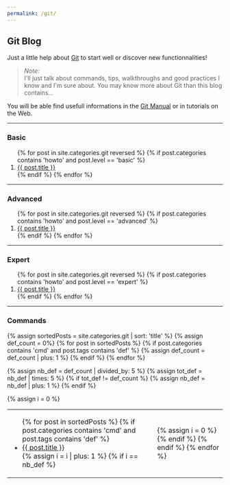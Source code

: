 ```yaml
---
permalink: /git/
---
```


## Git Blog

Just a little help about [Git](https://git-scm.com/) to start well or discover new functionnalities!
  
> *Note:*  
> I'll just talk about commands, tips, walkthroughs and good practices I know and I'm sure about. You may know more about Git than this blog contains...

  
You will be able find usefull informations in the [Git Manual](https://www.kernel.org/pub/software/scm/git/docs/) or in tutorials on the Web.

--------------------------------
### Basic

<ol>
  {% for post in site.categories.git reversed %}
    {% if post.categories contains 'howto' and post.level == 'basic' %}
      <li><a href="{{ post.url }}">{{ post.title }}</a></li>
    {% endif %}
  {% endfor %}
</ol>

--------------------------------
### Advanced

<ol>
  {% for post in site.categories.git reversed %}
    {% if post.categories contains 'howto' and post.level == 'advanced' %}
      <li><a href="{{ post.url }}">{{ post.title }}</a></li>
    {% endif %}
  {% endfor %}
</ol>

--------------------------------
### Expert

<ol>
  {% for post in site.categories.git reversed %}
    {% if post.categories contains 'howto' and post.level == 'expert' %}
      <li><a href="{{ post.url }}">{{ post.title }}</a></li>
    {% endif %}
  {% endfor %}
</ol>

--------------------------------
### Commands

  {% assign sortedPosts = site.categories.git | sort: 'title' %}
  {% assign def_count = 0%}
  {% for post in sortedPosts %}
    {% if post.categories contains 'cmd' and post.tags contains 'def' %}
      {% assign def_count = def_count | plus: 1 %}
    {% endif %}
  {% endfor %}

  {% assign nb_def = def_count | divided_by: 5 %}
  {% assign tot_def = nb_def | times: 5 %}
  {% if tot_def != def_count %}
    {% assign nb_def = nb_def | plus: 1 %}
  {% endif %}

  {% assign i = 0 %}

<table style="border: 0px solid black;"><tr><td style="background-color: transparent;"><ul>
  {% for post in sortedPosts %}
    {% if post.categories contains 'cmd' and post.tags contains 'def' %}
      <li><a href="{{ post.url }}">{{ post.title }}</a></li>
      {% assign i = i | plus: 1 %}
      {% if i == nb_def %}
	</ul></td><td style="background-color: transparent;"><ul>
	{% assign i = 0 %}
      {% endif %}
    {% endif %}
  {% endfor %}
</ul></td></tr></table>
